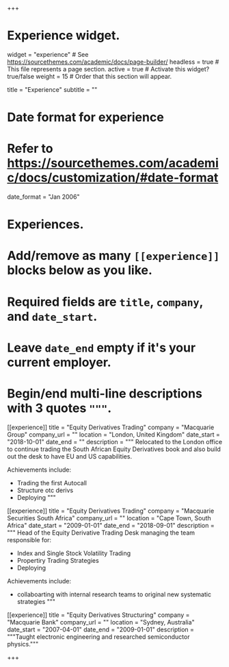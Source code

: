 +++
# Experience widget.
widget = "experience"  # See https://sourcethemes.com/academic/docs/page-builder/
headless = true  # This file represents a page section.
active = true  # Activate this widget? true/false
weight = 15  # Order that this section will appear.

title = "Experience"
subtitle = ""

# Date format for experience
#   Refer to https://sourcethemes.com/academic/docs/customization/#date-format
date_format = "Jan 2006"

# Experiences.
#   Add/remove as many `[[experience]]` blocks below as you like.
#   Required fields are `title`, `company`, and `date_start`.
#   Leave `date_end` empty if it's your current employer.
#   Begin/end multi-line descriptions with 3 quotes `"""`.
[[experience]]
  title = "Equity Derivatives Trading"
  company = "Macquarie Group"
  company_url = ""
  location = "London, United Kingdom"
  date_start = "2018-10-01"
  date_end = ""
  description = """
  Relocated to the London office to continue trading the South African Equity Derivatives book and also build out the desk to have EU and US capabilities.
  
  Achievements include:
  
  * Trading the first Autocall
  * Structure otc derivs 
  * Deploying
  """

[[experience]]
  title = "Equity Derivatives Trading"
  company = "Macquarie Securities South Africa"
  company_url = ""
  location = "Cape Town, South Africa"
  date_start = "2009-01-01"
  date_end = "2018-09-01"
  description = """
  Head of the Equity Derivative Trading Desk managing the team responsible for:
  
  * Index and Single Stock Volatility Trading
  * Propertiry Trading Strategies
  * Deploying


  Achievements include:
  * collaboarting with internal research teams to original new systematic strategies
  """

[[experience]]
  title = "Equity Derivatives Structuring"
  company = "Macquarie Bank"
  company_url = ""
  location = "Sydney, Australia"
  date_start = "2007-04-01"
  date_end = "2009-01-01"
  description = """Taught electronic engineering and researched semiconductor physics."""

+++
